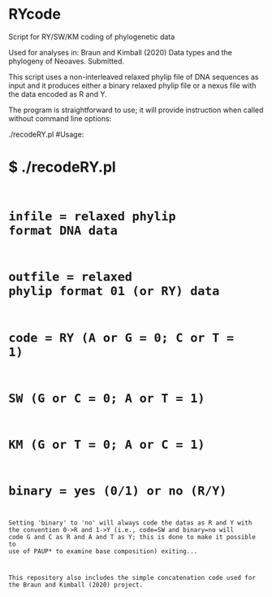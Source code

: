 # RYcode
Script for RY/SW/KM coding of phylogenetic data

Used for analyses in:
Braun and Kimball (2020) Data types and the phylogeny of Neoaves. Submitted.

This script uses a non-interleaved relaxed phylip file of DNA sequences as input and
it produces either a binary relaxed phylip file or a nexus file with the data encoded
as R and Y.

The program is straightforward to use; it will provide instruction when called without
command line options:

./recodeRY.pl 
#Usage:
#  $ ./recodeRY.pl <infile> <outfile> <code> <binary>
#  infile  = relaxed phylip format DNA data
#  outfile = relaxed phylip format 01 (or RY) data
#  code    = RY (A or G = 0; C or T = 1)
#            SW (G or C = 0; A or T = 1)
#            KM (G or T = 0; A or C = 1)
#  binary  = yes (0/1) or no (R/Y)

Setting 'binary' to 'no' will always code the datas as R and Y with the
convention 0->R and 1->Y
(i.e., code=SW and binary=no will code G and C as R and A and T as Y; this
is done to make it possible to use of PAUP* to examine base composition)
exiting...

This repository also includes the simple concatenation code used for the Braun and
Kimball (2020) project.
